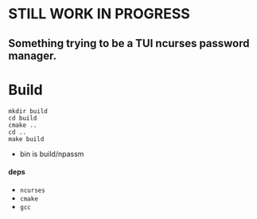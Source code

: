 # STILL WORK IN PROGRESS
## Something trying to be a TUI ncurses password manager.

# Build
```
mkdir build
cd build
cmake ..
cd ..
make build
```

- bin is build/npassm

#### deps
- `ncurses`
- `cmake`
- `gcc`
